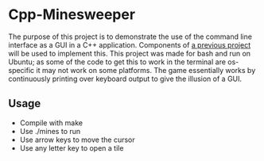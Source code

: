 # Cpp-Minesweeper

The purpose of this project is to demonstrate the use of the command line interface as a GUI in a C++ application. Components of [a previous project](https://github.com/jlinehan-01/Java-Minesweeper) will be used to implement this. This project was made for bash and run on Ubuntu; as some of the code to get this to work in the terminal are os-specific it may not work on some platforms. The game essentially works by continuously printing over keyboard output to give the illusion of a GUI.

## Usage
* Compile with make
* Use ./mines <width> <height> <mines> to run
* Use arrow keys to move the cursor
* Use any letter key to open a tile 

